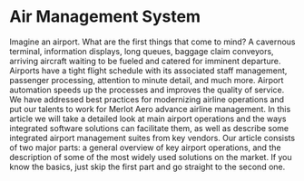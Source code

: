 # Air Management System
 Imagine an airport. What are the first things that come to mind? A cavernous terminal, information displays, long queues, baggage claim conveyors, arriving aircraft waiting to be fueled and catered for imminent departure. Airports have a tight flight schedule with its associated staff management, passenger processing, attention to minute detail, and much more. Airport automation speeds up the processes and improves the quality of service.  We have addressed best practices for modernizing airline operations and put our talents to work for Merlot Aero advance airline management. In this article we will take a detailed look at main airport operations and the ways integrated software solutions can facilitate them, as well as describe some integrated airport management suites from key vendors.  Our article consists of two major parts: a general overview of key airport operations, and the description of some of the most widely used solutions on the market. If you know the basics, just skip the first part and go straight to the second one.
